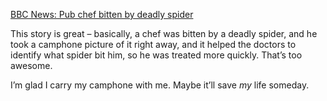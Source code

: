 [BBC News: Pub chef bitten by deadly spider][1]

This story is great – basically, a chef was bitten by a deadly spider, and he took a camphone picture of it right away, and it helped the doctors to identify what spider bit him, so he was treated more quickly. That’s too awesome.

I’m glad I carry my camphone with me. Maybe it’ll save *my* life someday.

 [1]: http://news.bbc.co.uk/1/hi/england/somerset/4489033.stm
